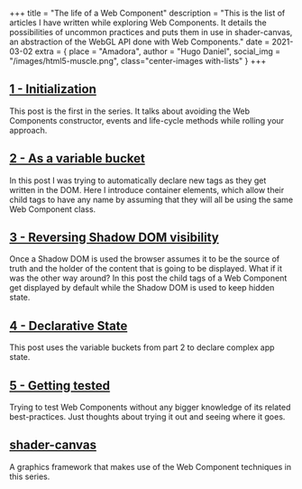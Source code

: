+++
title = "The life of a Web Component"
description = "This is the list of articles I have written while exploring Web Components. It details the possibilities of uncommon practices and puts them in use in shader-canvas, an abstraction of the WebGL API done with Web Components."
date = 2021-03-02
extra = { place = "Amadora", author = "Hugo Daniel", social_img = "/images/html5-muscle.png", class="center-images with-lists" }
+++

## [1 - Initialization](/posts/the-life-of-a-web-component/)

This post is the first in the series. It talks about avoiding the Web
Components constructor, events and life-cycle methods while rolling your
approach.

## [2 - As a variable bucket](/posts/the-life-of-a-web-component-as-var/)

In this post I was trying to automatically declare new tags as they get
written in the DOM. Here I introduce container elements, which allow their
child tags to have any name by assuming that they will all be using the same
Web Component class.

## [3 - Reversing Shadow DOM visibility](/posts/the-life-of-a-web-component-reverse-shadow-dom/)

Once a Shadow DOM is used the browser assumes it to be the source of truth and
the holder of the content that is going to be displayed. What if it was the
other way around? In this post the child tags of a Web Component get displayed
by default while the Shadow DOM is used to keep hidden state.

## [4 - Declarative State](/posts/the-life-of-a-web-component-state-in-shadow/)

This post uses the variable buckets from part 2 to declare complex app state.

## [5 - Getting tested](/posts/the-life-of-a-web-component-tests/)

Trying to test Web Components without any bigger knowledge of its related
best-practices. Just thoughts about trying it out and seeing where it goes.

## [shader-canvas](/projects/shader-canvas/)

A graphics framework that makes use of the Web Component techniques in this
series.
